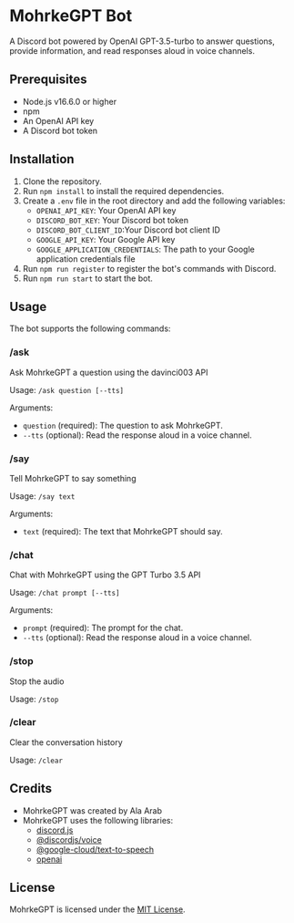 # MohrkeGPT Bot

A Discord bot powered by OpenAI GPT-3.5-turbo to answer questions, provide information, and read responses aloud in voice channels.

## Prerequisites

- Node.js v16.6.0 or higher
- npm
- An OpenAI API key
- A Discord bot token

## Installation

1. Clone the repository.
2. Run `npm install` to install the required dependencies.
3. Create a `.env` file in the root directory and add the following variables:
    - `OPENAI_API_KEY`: Your OpenAI API key
    - `DISCORD_BOT_KEY`: Your Discord bot token
    - `DISCORD_BOT_CLIENT_ID`:Your Discord bot client ID
    - `GOOGLE_API_KEY`: Your Google API key
    - `GOOGLE_APPLICATION_CREDENTIALS`: The path to your Google application credentials file
4. Run `npm run register` to register the bot's commands with Discord.
5. Run `npm run start` to start the bot.

## Usage

The bot supports the following commands:

### /ask

Ask MohrkeGPT a question using the davinci003 API 

Usage: `/ask question [--tts]`

Arguments:
- `question` (required): The question to ask MohrkeGPT.
- `--tts` (optional): Read the response aloud in a voice channel.

### /say

Tell MohrkeGPT to say something

Usage: `/say text`

Arguments:
- `text` (required): The text that MohrkeGPT should say.

### /chat

Chat with MohrkeGPT using the GPT Turbo 3.5 API 

Usage: `/chat prompt [--tts]`

Arguments:
- `prompt` (required): The prompt for the chat.
- `--tts` (optional): Read the response aloud in a voice channel.

### /stop

Stop the audio

Usage: `/stop`

### /clear

Clear the conversation history

Usage: `/clear`

## Credits

- MohrkeGPT was created by Ala Arab
- MohrkeGPT uses the following libraries:
  - [discord.js](https://discord.js.org)
  - [@discordjs/voice](https://www.npmjs.com/package/@discordjs/voice)
  - [@google-cloud/text-to-speech](https://www.npmjs.com/package/@google-cloud/text-to-speech)
  - [openai](https://www.npmjs.com/package/openai)

## License

MohrkeGPT is licensed under the [MIT License](LICENSE).

